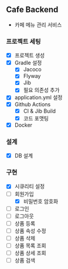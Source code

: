 ## Cafe Backend
- 카페 메뉴 관리 서비스

### 프로젝트 세팅
- [x] 프로젝트 생성
- [x] Gradle 설정
    - [x] Jacoco
    - [x] Flyway
    - [x] Jib
    - [x] 필요 의존성 추가
- [x] application.yml 설정
- [x] Github Actions
    - [x] CI & Jib Build
    - [x] 코드 포맷팅
- [x] Docker

### 설계
- [x] DB 설계

### 구현
- [x] 시큐리티 설정
- [ ] 회원가입
    - [x] 비밀번호 암호화
- [ ] 로그인
- [ ] 로그아웃
- [ ] 상품 등록
- [ ] 상품 속성 수정
- [ ] 상품 삭제
- [ ] 상품 목록 조회
- [ ] 상품 상세 조회
- [ ] 상품 검색
